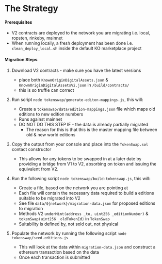 # The Strategy

#### Prerequisites

* V2 contracts are deployed to the network you are migrating i.e. local, ropsten, rinkeby, mainnet
* When running locally, a fresh deployment has been done i.e. `clean_deploy_local.sh` inside the default KO marketplace project

#### Migration Steps

1) Download V2 contracts - make sure you have the latest versions
    - place both `KnownOriginDigitalAssets.json` & `KnownOriginDigitalAssetsV2.json` in `/build/contracts/`
    - this is so truffle can correct 

2) Run script `node tokenswap/generate-editon-mappings.js`, this will: 
    - Create a `tokenswap/data/edition-mappings.json` file which maps old editions to new edition numbers
    - Runs against mainnet
    - DO NOT DO THIS STEP IF - the data is already partially migrated
        - The reason for this is that this is the master mapping file between old & new world editions

3) Copy the output from your console and place into the `TokenSwap.sol` contact constructor
    - This allows for any tokens to be swapped in at a later date by providing a bridge from V1 to V2,
     absorbing on token and issuing the equivalent from V2.

4) Run the following script `node tokenswap/build-tokenswap.js`, this will:
    - Create a file, based on the network you are pointing at 
    - Each file will contain the necessary data required to build a editions suitable to be migrated into V2
    - See file `data/${network}/migration-data.json` for proposed editions to migration
    - Methods V2 `underMint(address _to, uint256 _editionNumber)` & `tokenSwap(uint256 _oldTokenId)` in `TokenSwap`
    - Suitability is defined by, not sold out, not physical
    
5) Populate the network by running the following script `node tokenswap/seed-editions.js`
    - This will look at the data within `migration-data.json` and construct a ethereum transaction based on the data
    - Once each transaction is submitted 
